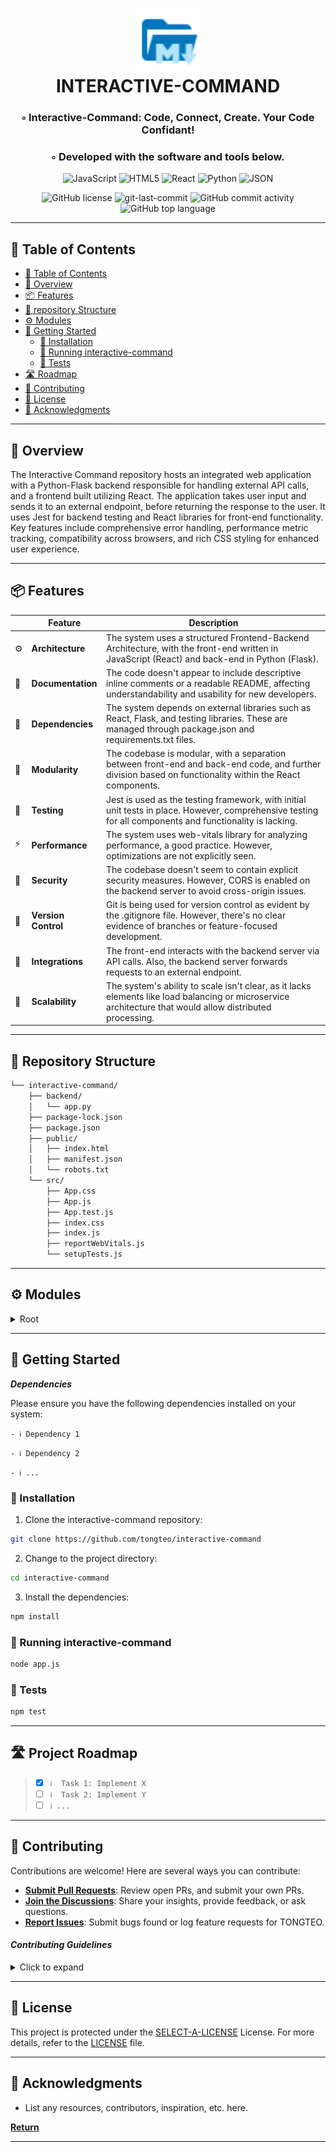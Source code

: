 <div align="center">
<h1 align="center">
<img src="https://raw.githubusercontent.com/PKief/vscode-material-icon-theme/ec559a9f6bfd399b82bb44393651661b08aaf7ba/icons/folder-markdown-open.svg" width="100" />
<br>INTERACTIVE-COMMAND</h1>
<h3>◦ Interactive-Command: Code, Connect, Create. Your Code Confidant!</h3>
<h3>◦ Developed with the software and tools below.</h3>

<p align="center">
<img src="https://img.shields.io/badge/JavaScript-F7DF1E.svg?style=flat-square&logo=JavaScript&logoColor=black" alt="JavaScript" />
<img src="https://img.shields.io/badge/HTML5-E34F26.svg?style=flat-square&logo=HTML5&logoColor=white" alt="HTML5" />
<img src="https://img.shields.io/badge/React-61DAFB.svg?style=flat-square&logo=React&logoColor=black" alt="React" />
<img src="https://img.shields.io/badge/Python-3776AB.svg?style=flat-square&logo=Python&logoColor=white" alt="Python" />
<img src="https://img.shields.io/badge/JSON-000000.svg?style=flat-square&logo=JSON&logoColor=white" alt="JSON" />
</p>
<img src="https://img.shields.io/github/license/tongteo/interactive-command?style=flat-square&color=5D6D7E" alt="GitHub license" />
<img src="https://img.shields.io/github/last-commit/tongteo/interactive-command?style=flat-square&color=5D6D7E" alt="git-last-commit" />
<img src="https://img.shields.io/github/commit-activity/m/tongteo/interactive-command?style=flat-square&color=5D6D7E" alt="GitHub commit activity" />
<img src="https://img.shields.io/github/languages/top/tongteo/interactive-command?style=flat-square&color=5D6D7E" alt="GitHub top language" />
</div>

---

## 📖 Table of Contents
- [📖 Table of Contents](#-table-of-contents)
- [📍 Overview](#-overview)
- [📦 Features](#-features)
- [📂 repository Structure](#-repository-structure)
- [⚙️ Modules](#modules)
- [🚀 Getting Started](#-getting-started)
    - [🔧 Installation](#-installation)
    - [🤖 Running interactive-command](#-running-interactive-command)
    - [🧪 Tests](#-tests)
- [🛣 Roadmap](#-roadmap)
- [🤝 Contributing](#-contributing)
- [📄 License](#-license)
- [👏 Acknowledgments](#-acknowledgments)

---


## 📍 Overview

The Interactive Command repository hosts an integrated web application with a Python-Flask backend responsible for handling external API calls, and a frontend built utilizing React. The application takes user input and sends it to an external endpoint, before returning the response to the user. It uses Jest for backend testing and React libraries for front-end functionality. Key features include comprehensive error handling, performance metric tracking, compatibility across browsers, and rich CSS styling for enhanced user experience.

---

## 📦 Features

|    | Feature            | Description                                                                                                        |
|----|--------------------|--------------------------------------------------------------------------------------------------------------------|
| ⚙️ | **Architecture**   | The system uses a structured Frontend-Backend Architecture, with the front-end written in JavaScript (React) and back-end in Python (Flask).|
| 📄 | **Documentation**  | The code doesn't appear to include descriptive inline comments or a readable README, affecting understandability and usability for new developers. |
| 🔗 | **Dependencies**   | The system depends on external libraries such as React, Flask, and testing libraries. These are managed through package.json and requirements.txt files.|
| 🧩 | **Modularity**     | The codebase is modular, with a separation between front-end and back-end code, and further division based on functionality within the React components.|
| 🧪 | **Testing**        | Jest is used as the testing framework, with initial unit tests in place. However, comprehensive testing for all components and functionality is lacking. |
| ⚡️  | **Performance**    | The system uses web-vitals library for analyzing performance, a good practice. However, optimizations are not explicitly seen. |
| 🔐 | **Security**       | The codebase doesn't seem to contain explicit security measures. However, CORS is enabled on the backend server to avoid cross-origin issues. |
| 🔀 | **Version Control**| Git is being used for version control as evident by the .gitignore file. However, there's no clear evidence of branches or feature-focused development.|
| 🔌 | **Integrations**   | The front-end interacts with the backend server via API calls. Also, the backend server forwards requests to an external endpoint. |
| 📶 | **Scalability**    | The system's ability to scale isn't clear, as it lacks elements like load balancing or microservice architecture that would allow distributed processing. |

---


## 📂 Repository Structure

```sh
└── interactive-command/
    ├── backend/
    │   └── app.py
    ├── package-lock.json
    ├── package.json
    ├── public/
    │   ├── index.html
    │   ├── manifest.json
    │   └── robots.txt
    └── src/
        ├── App.css
        ├── App.js
        ├── App.test.js
        ├── index.css
        ├── index.js
        ├── reportWebVitals.js
        └── setupTests.js

```

---


## ⚙️ Modules

<details closed><summary>Root</summary>

| File                                                                                                  | Summary                                                                                                                                                                                                                                                                                                                                                                                                                                                                                                                                                                                                              |
| ---                                                                                                   | ---                                                                                                                                                                                                                                                                                                                                                                                                                                                                                                                                                                                                                  |
| [package-lock.json](https://github.com/tongteo/interactive-command/blob/main/package-lock.json)       | The provided code is a directory structure for a JavaScript application using React. It contains both backend and frontend files, including test scripts, CSS files, and a package.json file for managing dependencies. The extract from the package-lock.json file indicates dependencies like React, React DOM, various testing libraries, and web-vitals, alongside others. The application also relies on certain packages like word-wrap and css-tools.                                                                                                                                                         |
| [package.json](https://github.com/tongteo/interactive-command/blob/main/package.json)                 | The provided code represents the package.json file for a React application. It specifies various dependencies, including testing libraries and tools for the React ecosystem. It also includes scripts for starting, building, testing, and ejecting the application. The eslintConfig section defines linting rules, while the browserslist section indicates the application's compatibility with specific browser versions in both production and development environments.                                                                                                                                       |
| [app.py](https://github.com/tongteo/interactive-command/blob/main/backend\app.py)                     | This Python-Flask-based backend application receives JSON data from POST requests at /api/process-command, forwards them to an external endpoint, and returns the response to the initial caller. Cors is enabled. Errors are handled and returned as a JSON object. The structure suggests a ReactJS frontend, with Jest for testing, along with node packages for additional functionalities.                                                                                                                                                                                                                      |
| [index.html](https://github.com/tongteo/interactive-command/blob/main/public\index.html)              | The provided directory structure encapsulates a web application that includes backend (app.py) and frontend (within public/ and src/ directories) sections. The frontend uses React (App.js and index.js) with additional CSS styling, tests, report generation, and setup scripts. The application's main HTML file (public/index.html) contains essential metadata and references to favicon, theme color, and manifest files in the header. It also advises enabling JavaScript and offers guidance for development and production build processes. Its body contains a root div to anchor JavaScript components. |
| [manifest.json](https://github.com/tongteo/interactive-command/blob/main/public\manifest.json)        | The given code is a manifest file for a React App within an interactive command project. It defines essential features like short and full names, icons with different resolutions, starting URL, display mode, and theme colors. The overall project includes a backend with a Python app, public front-end files, Node.js package files, and source code files for the React App.                                                                                                                                                                                                                                  |
| [robots.txt](https://github.com/tongteo/interactive-command/blob/main/public\robots.txt)              | The code layout suggests a web application handled by Python (app.py) in the backend. Public directory holds essential files (index.html, manifest.json, robots.txt) for the client-side interface. The JavaScript and CSS files in the src directory likely contain the frontend logic and styling respectively. The robots.txt file is configured to allow all web-crawlers to access and index all parts of the site.                                                                                                                                                                                             |
| [App.css](https://github.com/tongteo/interactive-command/blob/main/src\App.css)                       | The given code is a CSS file, App.css, for a web application. It primarily deals with the visual styling of elements like body, header, main content, form, labels, input fields, buttons, pre-formatted text, and loading container within a web page. The styling includes font, color, alignment, display type, margin, padding, background, and animations for loading spinner and dots.                                                                                                                                                                                                                         |
| [App.js](https://github.com/tongteo/interactive-command/blob/main/src\App.js)                         | The code represents the main component of a React application that interacts with an API, sending user input as a POST request. It manages states for user input, API response, loading status, and an interactive loading effect. User input is collected via form, then posted to an API endpoint on click of the Send Command button. API responses are cleaned and displayed. Error handling and loading states are implemented for better user experience.                                                                                                                                                      |
| [App.test.js](https://github.com/tongteo/interactive-command/blob/main/src\App.test.js)               | This code manages a unit test in a React application. It imports necessary components from the @testing-library/react and the main App component. It includes a test to verify the rendering of a learn react link in the application, by searching for the link text in the rendered <App/> component and asserting its presence in the document.                                                                                                                                                                                                                                                                   |
| [index.css](https://github.com/tongteo/interactive-command/blob/main/src\index.css)                   | This code defines CSS styles for the body and code elements in a web application. The body styling includes a predefined margin and a list of font families to ensure cross-platform compatibility. Additionally, it employs font smoothing techniques for improved text appearance. The code element styling specifies the font family for any code snippets present on the webpage.                                                                                                                                                                                                                                |
| [index.js](https://github.com/tongteo/interactive-command/blob/main/src\index.js)                     | The code provided is the main entry point for a React application in a project directory named interactive-command. It imports the App component and renders it inside the HTML element with the id root. The application uses a strict mode wrapper for highlighting potential problems in the app during development.                                                                                                                                                                                                                                                                                              |
| [reportWebVitals.js](https://github.com/tongteo/interactive-command/blob/main/src\reportWebVitals.js) | The reportWebVitals.js file exports a function that dynamically imports the web-vitals library if the input parameter is a function. It uses this function as a callback for obtaining various performance metrics-Cumulative Layout Shift (CLS), First Input Delay (FID), First Contentful Paint (FCP), Largest Contentful Paint (LCP), and Time to First Byte (TTFB). This aids in understanding the performance of a web application.                                                                                                                                                                             |
| [setupTests.js](https://github.com/tongteo/interactive-command/blob/main/src\setupTests.js)           | The given directory tree is for a JavaScript-based web application that includes a back-end written in Python (app.py). The application uses the Jest library for testing, as seen in setupTests.js. The public/ folder hosts static files like index.html, and the src/ directory contains the main JS and CSS files, along with additional testing and report generation scripts.                                                                                                                                                                                                                                  |

</details>

---

## 🚀 Getting Started

***Dependencies***

Please ensure you have the following dependencies installed on your system:

`- ℹ️ Dependency 1`

`- ℹ️ Dependency 2`

`- ℹ️ ...`

### 🔧 Installation

1. Clone the interactive-command repository:
```sh
git clone https://github.com/tongteo/interactive-command
```

2. Change to the project directory:
```sh
cd interactive-command
```

3. Install the dependencies:
```sh
npm install
```

### 🤖 Running interactive-command

```sh
node app.js
```

### 🧪 Tests
```sh
npm test
```

---


## 🛣 Project Roadmap

> - [X] `ℹ️  Task 1: Implement X`
> - [ ] `ℹ️  Task 2: Implement Y`
> - [ ] `ℹ️ ...`


---

## 🤝 Contributing

Contributions are welcome! Here are several ways you can contribute:

- **[Submit Pull Requests](https://github.com/tongteo/interactive-command/blob/main/CONTRIBUTING.md)**: Review open PRs, and submit your own PRs.
- **[Join the Discussions](https://github.com/tongteo/interactive-command/discussions)**: Share your insights, provide feedback, or ask questions.
- **[Report Issues](https://github.com/tongteo/interactive-command/issues)**: Submit bugs found or log feature requests for TONGTEO.

#### *Contributing Guidelines*

<details closed>
<summary>Click to expand</summary>

1. **Fork the Repository**: Start by forking the project repository to your GitHub account.
2. **Clone Locally**: Clone the forked repository to your local machine using a Git client.
   ```sh
   git clone <your-forked-repo-url>
   ```
3. **Create a New Branch**: Always work on a new branch, giving it a descriptive name.
   ```sh
   git checkout -b new-feature-x
   ```
4. **Make Your Changes**: Develop and test your changes locally.
5. **Commit Your Changes**: Commit with a clear and concise message describing your updates.
   ```sh
   git commit -m 'Implemented new feature x.'
   ```
6. **Push to GitHub**: Push the changes to your forked repository.
   ```sh
   git push origin new-feature-x
   ```
7. **Submit a Pull Request**: Create a PR against the original project repository. Clearly describe the changes and their motivations.

Once your PR is reviewed and approved, it will be merged into the main branch.

</details>

---

## 📄 License


This project is protected under the [SELECT-A-LICENSE](https://choosealicense.com/licenses) License. For more details, refer to the [LICENSE](https://choosealicense.com/licenses/) file.

---

## 👏 Acknowledgments

- List any resources, contributors, inspiration, etc. here.

[**Return**](#Top)

---

